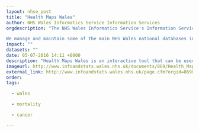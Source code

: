 ```yaml
---
layout: nhse_post
title: "Health Maps Wales"
author: NHS Wales Informatics Service Information Services
orgdescription: "The NHS Wales Informatics Service's Information Services Division (ISD) is responsible for the collection, management, and analysis of data held in a number of national databases, and the production and distribution of information derived from these databases. Specialist staff in the unit also provide advice in the fields of data standards and clinical coding.

We manage and maintain some of the main NHS Wales national databases including those for secondary care, child health, births, deaths and the NHS Wales Administrative Register. The unit provides information services to support the requirements of NHS, Government and other Public Bodies, Researchers and the General Public."
impact: ""
datasets: ""
date: 05-07-2016 14:11 +0000
description: "Health Maps Wales is an interactive tool that can be used to explore a variety of health indicators grouped under broad categories, such as cancer, common procedures and causes of injury. The maps allow the user to explore data at their geographic area of choice (where available), to look at trends and to compare areas against a Wales comparison figure. Indicators are available at Middle Super Output Area (MSOA), Upper Super Output Area (USOA), Unitary Authority (UA) and Local Health Board (LHB) "
imageurl: http://www.infoandstats.wales.nhs.uk/documents/869/Health_Maps_Wales_logo_verysmall.png
external_link: http://www.infoandstats.wales.nhs.uk/page.cfm?orgid=869&pid=40976
order: 
tags:

  - wales

  - mortality

  - cancer

---
```


